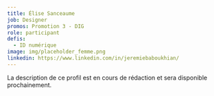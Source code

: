 ```yaml
---
title: Élise Sanceaume
job: Designer
promos: Promotion 3 - DIG
role: participant
defis:
  - ID numérique
image: img/placeholder_femme.png
linkedin: https://www.linkedin.com/in/jeremiebaboukhian/
---
```

La description de ce profil est en cours de rédaction et sera disponible prochainement.